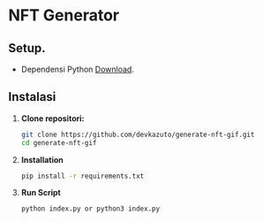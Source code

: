 # NFT  Generator

## Setup.
- Dependensi Python [Download](https://www.python.org/).

## Instalasi
1. **Clone repositori:**
   ```bash
   git clone https://github.com/devkazuto/generate-nft-gif.git
   cd generate-nft-gif
   ```
2. **Installation**
   ```bash
   pip install -r requirements.txt
   ```
3. **Run Script**
   ```bash
   python index.py or python3 index.py
   ```
